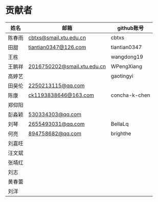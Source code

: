 

# 贡献者

| 姓名   | 邮箱                        | github账号    |
| ------ | --------------------------- | ------------- |
| 陈春雨 | cbtxs@smail.xtu.edu.cn      | cbtxs         |
| 田甜   | tiantian0347@126.com        | tiantian0347  |
| 王栋   |                             | wangdong19    |
| 王鹏祥 | 2016750202@smail.xtu.edu.cn | WPengXiang    |
| 高婷艺 |                             | gaotingyi     |
| 田昊伦 | 2250213115@qq.com           |               |
| 陈康   | ck1193838646@163.com        | concha-k-chen |
| 郑仰阳 |                             |               |
| 彭淼颖 | 530334303@qq.com            |               |
| 刘琴   | 2655493031@qq.com           | BellaLq       |
| 何亮   | 894758682@qq.com            | brighthe      |
| 刘嘉旺 |                             |               |
| 汪文斌 |                             |               |
| 张靖红 |                             |               |
| 刘志   |                             |               |
| 黄春蕾 |                             |               |
| 刘洋   |                             |               |
